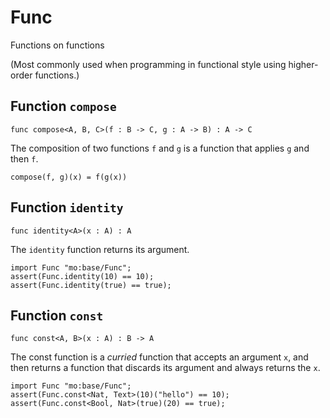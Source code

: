 # Func
Functions on functions

(Most commonly used when programming in functional style using higher-order
functions.)

## Function `compose`
``` motoko no-repl
func compose<A, B, C>(f : B -> C, g : A -> B) : A -> C
```

The composition of two functions `f` and `g` is a function that applies `g` and then `f`.

```
compose(f, g)(x) = f(g(x))
```

## Function `identity`
``` motoko no-repl
func identity<A>(x : A) : A
```

The `identity` function returns its argument.
```motoko
import Func "mo:base/Func";
assert(Func.identity(10) == 10);
assert(Func.identity(true) == true);
```

## Function `const`
``` motoko no-repl
func const<A, B>(x : A) : B -> A
```

The const function is a _curried_ function that accepts an argument `x`,
and then returns a function that discards its argument and always returns
the `x`.

```motoko
import Func "mo:base/Func";
assert(Func.const<Nat, Text>(10)("hello") == 10);
assert(Func.const<Bool, Nat>(true)(20) == true);
```
